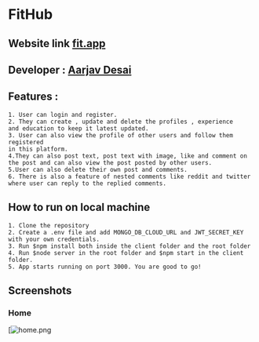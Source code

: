 # FitHub

## Website link [fit.app](https://fitmaestroshub.netlify.app/)

## Developer : [Aarjav Desai](https://github.com/theaarjav)

## Features :

    1. User can login and register.
    2. They can create , update and delete the profiles , experience
    and education to keep it latest updated.
    3. User can also view the profile of other users and follow them registered
    in this platform.
    4.They can also post text, post text with image, like and comment on 
    the post and can also view the post posted by other users.
    5.User can also delete their own post and comments.
    6. There is also a feature of nested comments like reddit and twitter where user can reply to the replied comments.

    
## How to run on local machine

    1. Clone the repository
    2. Create a .env file and add MONGO_DB_CLOUD_URL and JWT_SECRET_KEY
    with your own credentials.
    3. Run $npm install both inside the client folder and the root folder
    4. Run $node server in the root folder and $npm start in the client
    folder.
    5. App starts running on port 3000. You are good to go!


## Screenshots
### Home
[![home.png]([https://postimg.cc/ygkvkzFL](https://postimg.cc/ygkvkzFL)https://postimg.cc/ygkvkzFL)

